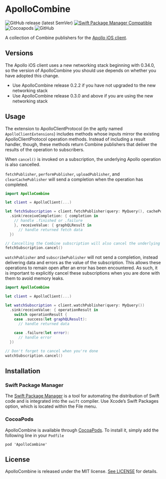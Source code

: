 # ApolloCombine
![GitHub release (latest SemVer)](https://img.shields.io/github/v/release/joel-perry/ApolloCombine)
[![Swift Package Manager Compatible](https://img.shields.io/badge/SPM-compatible-brightgreen.svg)](https://swift.org/package-manager/)
![Cocoapods](https://img.shields.io/cocoapods/v/ApolloCombine)
![GitHub](https://img.shields.io/github/license/joel-perry/ApolloCombine)

A collection of Combine publishers for the [Apollo iOS client](https://github.com/apollographql/apollo-ios).

## Versions
The Apollo iOS client uses a new networking stack beginning with 0.34.0, so the version of ApolloCombine you should use depends on whether you have adopted this change.

- Use ApolloCombine release 0.2.2 if you have not upgraded to the new networking stack
- Use ApolloCombine release 0.3.0 and above if you are using the new networking stack

## Usage
The extension to ApolloClientProtocol (in the aptly named `ApolloClientExtensions`) includes methods whose inputs mirror the existing ApolloClientProtocol operation methods. Instead of including a result handler, though, these methods return Combine publishers that deliver the results of the operation to subscribers.

When `cancel()` is invoked on a subscription, the underlying Apollo operation is also cancelled.

`fetchPublisher`, `performPublisher`, `uploadPublisher`, and `clearCachePublisher` will send a completion when the operation has completed.

```swift
import ApolloCombine

let client = ApolloClient(...)

let fetchSubscription = client.fetchPublisher(query: MyQuery(), cachePolicy: .fetchIgnoringCacheData)
  .sink(receiveCompletion: { completion in
    // handle .finished or .failure 
    }, receiveValue: { graphQLResult in
      // handle returned fetch data      
  })

// Cancelling the Combine subscription will also cancel the underlying Apollo operation
fetchSubscription.cancel()

```

`watchPublisher` and `subscribePublisher` will not send a completion, instead delivering data and errors as the value of the subscription. This allows these operations to remain open after an error has been encountered. As such, it is important to explicitly cancel these subscriptions when you are done with them to avoid memory leaks.

```swift
import ApolloCombine

let client = ApolloClient(...)

let watchSubscription = client.watchPublisher(query: MyQuery())
  .sink(receiveValue: { operationResult in
    switch operationResult {
    case .success(let graphQLResult):
      // handle returned data
    	
    case .failure(let error): 
      // handle error     
  })

// Don't forget to cancel when you're done
watchSubscription.cancel()

```


## Installation
### Swift Package Manager
The [Swift Package Manager](https://swift.org/package-manager/) is a tool for automating the distribution of Swift code and is integrated into the `swift` compiler. Use Xcode’s Swift Packages option, which is located within the File menu.

### CocoaPods
ApolloCombine is available through [CocoaPods](https://cocoapods.org/). To install it, simply add the following line in your `Podfile`

```
pod 'ApolloCombine'
```

## License
ApolloCombine is released under the MIT license. [See LICENSE](LICENSE) for details.
